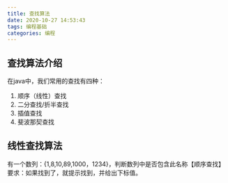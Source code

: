```yaml
---
title: 查找算法
date: 2020-10-27 14:53:43
tags: 编程基础
categories: 编程
---
```


## 查找算法介绍

在java中，我们常用的查找有四种：

1. 顺序（线性）查找
2. 二分查找/折半查找
3. 插值查找
4. 斐波那契查找

## 线性查找算法

有一个数列：{1,8,10,89,1000，1234}，判断数列中是否包含此名称【顺序查找】要求：如果找到了，就提示找到，并给出下标值。
